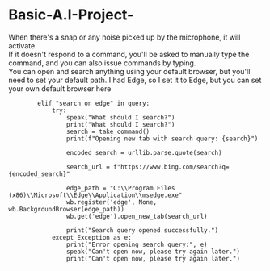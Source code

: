 # Basic-A.I-Project-

When there's a snap or any noise picked up by the microphone, it will activate.
<br>
If it doesn't respond to a command, you'll be asked to manually type the command, and you can also issue commands by typing.
<br>
You can open and search anything using your default browser, but you'll need to set your default path. I had Edge, so I set it to Edge, but you can set your own default browser here

            elif "search on edge" in query:
                try:
                    speak("What should I search?")
                    print("What should I search?")
                    search = take_command() 
                    print(f"Opening new tab with search query: {search}")
                    
                    encoded_search = urllib.parse.quote(search)
                    
                    search_url = f"https://www.bing.com/search?q={encoded_search}"
                    
                    edge_path = "C:\\Program Files (x86)\\Microsoft\\Edge\\Application\\msedge.exe"
                    wb.register('edge', None, wb.BackgroundBrowser(edge_path))
                    wb.get('edge').open_new_tab(search_url)
                    
                    print("Search query opened successfully.")
                except Exception as e:
                    print("Error opening search query:", e)
                    speak("Can't open now, please try again later.")
                    print("Can't open now, please try again later.")
